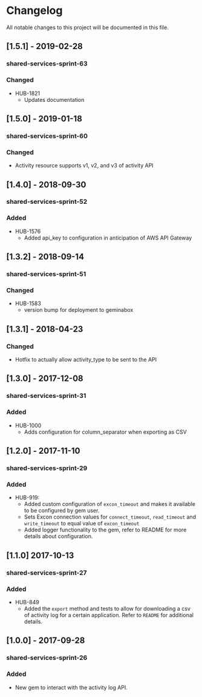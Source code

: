 # Changelog
All notable changes to this project will be documented in this file.

## [1.5.1] - 2019-02-28
### shared-services-sprint-63
### Changed
  - HUB-1821
    - Updates documentation

## [1.5.0] - 2019-01-18
### shared-services-sprint-60
### Changed
  - Activity resource supports v1, v2, and v3 of activity API

## [1.4.0] - 2018-09-30
### shared-services-sprint-52
### Added
  - HUB-1576
    - Added api_key to configuration in anticipation of AWS API Gateway

## [1.3.2] - 2018-09-14
### shared-services-sprint-51
### Changed
  - HUB-1583
    - version bump for deployment to geminabox

## [1.3.1] - 2018-04-23
### Changed
  - Hotfix to actually allow activity_type to be sent to the API

## [1.3.0] - 2017-12-08
### shared-services-sprint-31
### Added
  - HUB-1000
    - Adds configuration for column_separator when exporting as CSV

## [1.2.0] - 2017-11-10
### shared-services-sprint-29
### Added
  - HUB-919:
    - Added custom configuration of `excon_timeout` and makes it available to be configured by gem user.
    - Sets Excon connection values for `connect_timeout`, `read_timeout` and `write_timeout` to equal value of `excon_timeout`
    - Added logger functionality to the gem, refer to README for more details about configuration.


## [1.1.0] 2017-10-13
### shared-services-sprint-27
### Added
  - HUB-849
    - Added the `export` method and tests to allow for downloading a csv of activity log for a certain application.  Refer to `README` for additional details.

## [1.0.0] - 2017-09-28
### shared-services-sprint-26
### Added
- New gem to interact with the activity log API.
